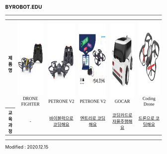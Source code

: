 ### BYROBOT.EDU

---

<div align="center">
        <table>
        <tr>
            <th><div align="center"><font face="맑은고딕">제품명</font></div></th>
            <td>
                <div align="center">
                    <img src="/assets/images/products/drone_fighter_and_controller.jpg" alt="drone_fighter_and_controller" height="240" width="240"><br>
                    <font face="맑은고딕">DRONE FIGHTER</font>
                </div>
            </td>
            <td>
                <div align="center">
                    <img src="/assets/images/products/petrone_v2_and_controller.jpg" alt="petrone_v2_and_controller" height="240" width="240"><br>
                    <font face="맑은고딕">PETRONE V2</font>
                </div>
            </td>
            <td>
                <div align="center">
                    <img src="/assets/images/products/entry_mian.jpg" height="240" width="240"><br>
                    <font face="맑은고딕">PETRONE V2</font>
                </div>
            </td>
            <td>
                <div align="center">
                    <img src="/assets/images/products/gocar.png" height="240" width="240"><br>
                    <font face="맑은고딕">GOCAR</font>
                </div>
            </td>
            <td>
                <div align="center">
                    <img src="/assets/images/products/Coding Drone.png" height="240" width="240"><br>
                    <font face="맑은고딕">Coding Drone</font>
                </div>
            </td>
        </tr>
        <tr>
            <th><div align="center"><font face="맑은고딕">교육과정</font></div></th>
            <td><div align="center"><font face="맑은고딕">-</font></div></td>
            <td><div align="center"><a href="/software/byblocks/"><font face="맑은고딕">바이블럭으로 코딩해요</font></a></div></td>
            <td><div align="center"><a href="/software/entry/"><font face="맑은고딕">엔트리로 코딩해요</font></a></div></td>
            <td><div align="center"><a href="/software/gocar/"><font face="맑은고딕">코딩카드로 자율주행해요</font></a></div></td>
            <td><div align="center"><a href="/software/codingdrone/"><font face="맑은고딕">드론으로 코딩해요</font></a></div></td>
        </tr>
    </table>
</div>

---

Modified : 2020.12.15